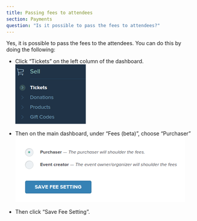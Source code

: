 ```yaml
---
title: Passing fees to attendees
section: Payments
question: "Is it possible to pass the fees to attendees?"
---
```


Yes, it is possible to pass the fees to the attendees. You can do this by doing the following:

* Click “Tickets” on the left column of the dashboard.
  ![](images/sell-tickets-menu.png)

* Then on the main dashboard, under “Fees (beta)”, choose “Purchaser”<br>
  ![](images/purchaser-fees-setting.png)

* Then click “Save Fee Setting”.
